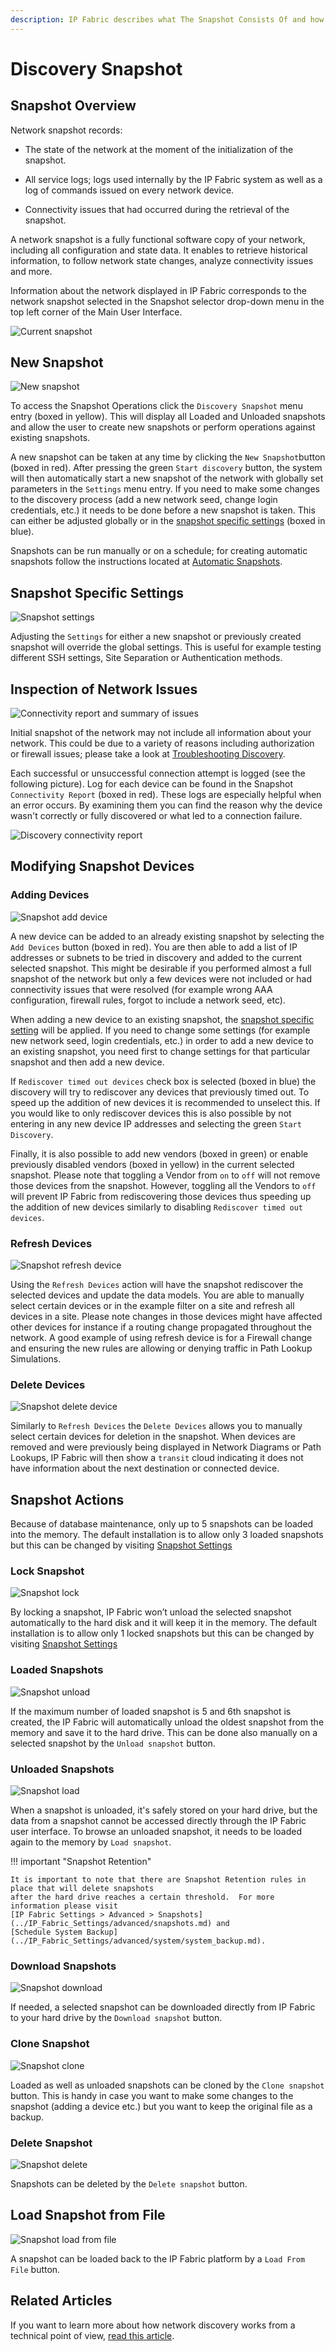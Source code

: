 ```yaml
---
description: IP Fabric describes what The Snapshot Consists Of and how you can operate it.
---
```


# Discovery Snapshot

## Snapshot Overview

Network snapshot records:

- The state of the network at the moment of the initialization of the snapshot.

- All service logs; logs used internally by the IP Fabric system as well as a log of commands issued on every network device.

- Connectivity issues that had occurred during the retrieval of the snapshot.

A network snapshot is a fully functional software copy of your network, including all configuration and state data. It enables to retrieve historical information, to follow network state changes, analyze connectivity issues and more.

Information about the network displayed in IP Fabric corresponds to the network snapshot selected in the Snapshot selector drop-down menu in the top left corner of the Main User Interface.

![Current snapshot](snapshots/current_snapshot.png)

## New Snapshot

![New snapshot](snapshots/new_snapshot.png)

To access the Snapshot Operations click the `Discovery Snapshot` menu entry (boxed in yellow). This will display all Loaded and Unloaded snapshots and allow the user to create new snapshots or perform operations against existing
snapshots.

A new snapshot can be taken at any time by clicking the `New Snapshot`button (boxed in red). After pressing the green `Start discovery` button, the system will then automatically start a new snapshot of the network with globally set
parameters in the `Settings` menu entry. If you need to make some changes to the discovery process (add a new network seed, change login credentials, etc.) it needs to be done before a new snapshot is taken. This can either be adjusted
globally or in the [snapshot specific settings](#snapshot-specific-settings) (boxed in blue).

Snapshots can be run manually or on a schedule; for creating automatic snapshots follow the instructions located at [Automatic Snapshots](../IP_Fabric_Settings/advanced/snapshots.md).

## Snapshot Specific Settings

![Snapshot settings](snapshots/snapshot_settings.png)

Adjusting the `Settings` for either a new snapshot or previously created snapshot will override the global settings.
This is useful for example testing different SSH settings, Site Separation or Authentication methods.

## Inspection of Network Issues

![Connectivity report and summary of issues](snapshots/connectivity_report.png)

Initial snapshot of the network may not include all information about your network. This could be due to a variety of
reasons including authorization or firewall issues; please take a look at
[Troubleshooting Discovery](../Getting_Started/Overview/How_Discovery_Works/troubleshooting_discovery.md).

Each successful or unsuccessful connection attempt is logged (see the following picture). Log for each device can be found in the Snapshot `Connectivity Report` (boxed in red). These logs are especially helpful when an error occurs. By
examining them you can find the reason why the device wasn't correctly or fully discovered or what led to a connection failure.

![Discovery connectivity report](snapshots/discovery_connectivity_report.png)

## Modifying Snapshot Devices

### Adding Devices

![Snapshot add device](snapshots/snapshot_add_device.png)

A new device can be added to an already existing snapshot by selecting the `Add Devices` button (boxed in red). You are then able to add a list of IP addresses or subnets to be tried in discovery and added to the current selected snapshot.
This might be desirable if you performed almost a full snapshot of the network but only a few devices were not included or had connectivity issues that were resolved (for example wrong AAA configuration, firewall rules, forgot to include a
network seed, etc).

When adding a new device to an existing snapshot, the [snapshot specific setting](#snapshot-specific-setting)
will be applied. If you need to change some settings (for example new network seed, login credentials, etc.) in order to add a new device to an existing snapshot, you need first to change settings for that particular snapshot and
then add a new device.

If `Rediscover timed out devices` check box is selected (boxed in blue) the discovery will try to rediscover any devices that previously timed out. To speed up the addition of new devices it is recommended to unselect this. If you would like
to only rediscover devices this is also possible by not entering in any new device IP addresses and selecting the green `Start Discovery`.

Finally, it is also possible to add new vendors (boxed in green) or enable previously disabled vendors (boxed in yellow) in the current selected snapshot. Please note that toggling a Vendor from `on` to `off` will not remove those devices
from the snapshot. However, toggling all the Vendors to `off` will prevent IP Fabric from rediscovering those devices thus speeding up the addition of new devices similarly to disabling `Rediscover timed out devices`.

### Refresh Devices

![Snapshot refresh device](snapshots/snapshot_refresh_device.png)

Using the `Refresh Devices` action will have the snapshot rediscover the selected devices and update the data models. You are able to manually select certain devices or in the example filter on a site and refresh all devices in a site.
Please note changes in those devices might have affected other devices for instance if a routing change propagated throughout the network. A good example of using refresh device is for a Firewall change and ensuring the new rules are
allowing or denying traffic in Path Lookup Simulations.

### Delete Devices

![Snapshot delete device](snapshots/snapshot_delete_device.png)

Similarly to `Refresh Devices` the `Delete Devices` allows you to manually select certain devices for deletion in the snapshot. When devices are removed and were previously being displayed in Network Diagrams or Path Lookups, IP Fabric
will then show a `transit` cloud indicating it does not have information about the next destination or connected device.

## Snapshot Actions

Because of database maintenance, only up to 5 snapshots can be loaded into the memory. The default installation is to allow only 3 loaded snapshots but this can be changed by visiting [Snapshot Settings](../IP_Fabric_Settings/advanced/snapshots.md)

### Lock Snapshot

![Snapshot lock](snapshots/snapshot_lock.png)

By locking a snapshot, IP Fabric won’t unload the selected snapshot automatically to the hard disk and it will keep it in the memory. The default installation is to allow only 1 locked snapshots but this can be changed by visiting [Snapshot Settings](../IP_Fabric_Settings/advanced/snapshots.md)

### Loaded Snapshots

![Snapshot unload](snapshots/snapshot_unload.png)

If the maximum number of loaded snapshot is 5 and 6th snapshot is created, the IP Fabric will automatically unload the oldest snapshot from the memory and save it to the hard drive. This can be done also manually on a selected snapshot by
the `Unload snapshot` button.

### Unloaded Snapshots

![Snapshot load](snapshots/snapshot_load.png)

When a snapshot is unloaded, it's safely stored on your hard drive, but the data from a snapshot cannot be accessed directly through the IP Fabric user interface. To browse an unloaded snapshot, it needs to be loaded again to the memory
by `Load snapshot`.

!!! important "Snapshot Retention"

    It is important to note that there are Snapshot Retention rules in place that will delete snapshots
    after the hard drive reaches a certain threshold.  For more information please visit
    [IP Fabric Settings > Advanced > Snapshots](../IP_Fabric_Settings/advanced/snapshots.md) and 
    [Schedule System Backup](../IP_Fabric_Settings/advanced/system/system_backup.md).

### Download Snapshots

![Snapshot download](snapshots/snapshot_download.png)

If needed, a selected snapshot can be downloaded directly from IP Fabric to your hard drive by the `Download snapshot` button.

### Clone Snapshot

![Snapshot clone](snapshots/snapshot_clone.png)

Loaded as well as unloaded snapshots can be cloned by the `Clone snapshot` button. This is handy in case you want to make some changes to the snapshot (adding a device etc.) but you want to keep the original file as a backup.

### Delete Snapshot

![Snapshot delete](snapshots/snapshot_delete.png)

Snapshots can be deleted by the `Delete snapshot` button.

## Load Snapshot from File

![Snapshot load from file](snapshots/snapshot_load_from_file.png)

A snapshot can be loaded back to the IP Fabric platform by a `Load From File` button.

## Related Articles

If you want to learn more about how network discovery works from a technical point of view, [read this article](../Getting_Started/Overview/How_Discovery_Works/CLI_discovery.md).
